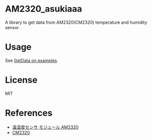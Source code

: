 # AM2320_asukiaaa

A library to get data from AM2320(CM2320) temperature and humidity sensor.

# Usage

See [GetData on examples](examples/GetData/GetData.ino).

# License

MIT

# References

- [温湿度センサ モジュール AM2320](http://akizukidenshi.com/catalog/g/gM-08663/)
- [CM2320](http://www.aosong.com/en/products-41.html)
